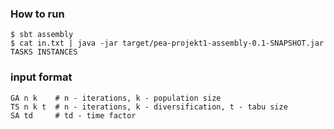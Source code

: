 ### How to run

    $ sbt assembly
    $ cat in.txt | java -jar target/pea-projekt1-assembly-0.1-SNAPSHOT.jar TASKS INSTANCES

### input format

    GA n k    # n - iterations, k - population size
    TS n k t  # n - iterations, k - diversification, t - tabu size
    SA td     # td - time factor
